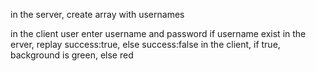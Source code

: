 in the server, create array with usernames

in the client user enter username and password
if username exist in the erver, replay success:true, else success:false
in the client, if true, background is green,  else red